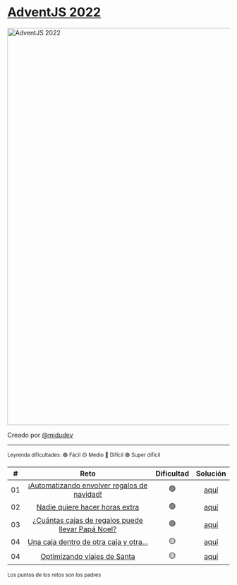 # [AdventJS 2022](https://adventjs.dev/)

<img alt="AdventJS 2022" src="https://efecomunica.efe.com/wp-content/uploads/2022/12/rss-efea4f235aff03a9b1ad640ba685263d8e85546e902w.jpg" width="900" />

Creado por [@midudev](https://twitter.com/midudev)

---

<sub>Leyrenda dificultades: 🟢 Fácil 🟡 Medio 🔴 Difícil 🟣 Super difícil</sub>

|  #  |                                            Reto                                             | Dificultad |                                                      Solución                                                      |
| :-: | :-----------------------------------------------------------------------------------------: | :--------: | :----------------------------------------------------------------------------------------------------------------: |
| 01  |    [¡Automatizando envolver regalos de navidad!](https://adventjs.dev/challenges/2022/1)    |     🟢     |    [aquí](https://github.com/PaulJDev/adventjs-2022/tree/main/src/01_Automatizando_envolver_regalos_de_navidad)    |
| 02  |          [Nadie quiere hacer horas extra](https://adventjs.dev/challenges/2022/2)           |     🟢     |         [aquí](https://github.com/PaulJDev/adventjs-2022/tree/main/src/02_Nadie_quiere_hacer_horas_extra)          |
| 03  | [¿Cuántas cajas de regalos puede llevar Papá Noel?](https://adventjs.dev/challenges/2022/3) |     🟢     | [aquí](https://github.com/PaulJDev/adventjs-2022/tree/main/src/03_Cuantas_cajas_de_regalos_puede_llevar_Papa_Noel) |
| 04  |      [Una caja dentro de otra caja y otra...](https://adventjs.dev/challenges/2022/4)       |     🟡     |       [aquí](https://github.com/PaulJDev/adventjs-2022/tree/main/src/04_Una_caja_dentro_de_otra_caja_y_otra)       |
| 04  |            [Optimizando viajes de Santa](https://adventjs.dev/challenges/2022/5)            |     🟡     |           [aquí](https://github.com/PaulJDev/adventjs-2022/tree/main/src/05_Optimizando_viajes_de_Santa)           |

<sub>Los puntos de los retos son los padres</sub>
